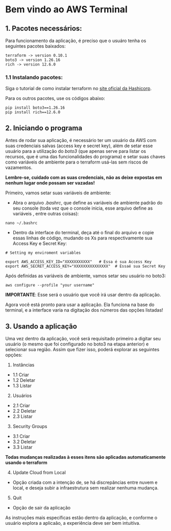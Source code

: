 # Bem vindo ao AWS Terminal

## 1. Pacotes necessários:
Para funcionamento da aplicação, é preciso que o usuáro tenha os seguintes pacotes baixados:

```
terraform -> version 0.10.1
boto3 -> version 1.26.16
rich -> version 12.6.0
```

### 1.1 Instalando pacotes:

Siga o tutorial de como instalar terraform no [site oficial da Hashicorp](https://developer.hashicorp.com/terraform/tutorials/aws-get-started/install-cli).

Para os outros pacotes, use os códigos abaixo:
```
pip install boto3==1.26.16
pip install rich==12.6.0
```

## 2. Iniciando o programa
Antes de rodar sua aplicação, é necessário ter um usuário da AWS com suas credenciais salvas (access key e secret key), além de setar esse usuário para a utilização do *boto3* (que apenas serve para listar os recursos, que é uma das funcionalidades do programa) e setar suas chaves como variáveis de ambiente para o terraform usá-las sem riscos de vazamentos.

**Lembre-se, cuidado com as suas credenciais, não as deixe expostas em nenhum lugar onde possam ser vazadas!**

Primeiro, vamos setar suas variáveis de ambiente:
- Abra o arquivo *.bashrc*, que define as variáveis de ambiente padrão do seu console (toda vez que o console inicia, esse arquivo define as variáveis , entre outras coisas):
```
nano ~/.bashrc
```
- Dentro da interface do terminal, deça até o final do arquivo e copie essas linhas de código, mudando os Xs para respectivamente sua Access Key e Secret Key:
```
# Setting my enviroment variables

export AWS_ACCESS_KEY_ID="XXXXXXXXXXX"   # Essa é sua Access Key
export AWS_SECRET_ACCESS_KEY="XXXXXXXXXXXXXXX"  # Essaé sua Secret Key
```

Após definidas as variáveis de ambiente, vamos setar seu usuário no boto3:
```
aws configure --profile "your username"
```

**IMPORTANTE**: Esse será o usuário que você irá usar dentro da aplicação.

Agora você está pronto para usar a aplicação. Ela funciona na base do terminal, e a interface varia na digitação dos números das opções listadas!

## 3. Usando a aplicação

Uma vez dentro da aplicação, você será requisitado primeiro a digitar seu usuário (o mesmo que foi configurado no boto3 na etapa anterior) e selecionar sua região. Assim que fizer isso, poderá explorar as seguintes opções:

1. Instâncias
- 1.1 Criar
- 1.2 Deletar
- 1.3 Listar

2. Usuários
- 2.1 Criar
- 2.2 Deletar
- 2.3 Listar

3. Security Groups
- 3.1 Criar
- 3.2 Deletar
- 3.3 Listar

**Todas mudanças realizadas à esses itens são aplicadas automaticamente usando o terraform**

4. Update Cloud from Local
- Opção criada com a intenção de, se há discrepâncias entre nuvem e local, e deseja subir a infraestrutura sem realizar nenhuma mudança.

5. Quit 
- Opção de sair da aplicação

As instruções mais específicas estão dentro da aplicação, e conforme o usuário explora a aplicaão, a experiência deve ser bem intuitíva.
  

